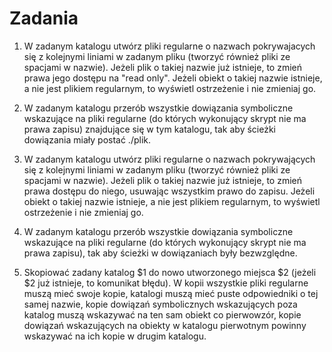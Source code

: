 # Zadania

1. W zadanym katalogu utwórz pliki regularne o nazwach pokrywajacych się z kolejnymi liniami w zadanym pliku (tworzyć również pliki ze spacjami w nazwie). Jeżeli plik o takiej nazwie już istnieje, to zmień prawa jego dostępu na "read only". Jeżeli obiekt o takiej nazwie istnieje, a nie jest plikiem regularnym, to wyświetl ostrzeżenie i nie zmieniaj go.

2. W zadanym katalogu przerób wszystkie dowiązania symboliczne wskazujące na pliki regularne (do których wykonujący skrypt nie ma prawa zapisu) znajdujące się w tym katalogu, tak aby ścieżki dowiązania miały postać ./plik.

3. W zadanym katalogu utwórz pliki regularne o nazwach pokrywających się z kolejnymi liniami w zadanym pliku (tworzyć również pliki ze spacjami w nazwie). Jeżeli plik o takiej nazwie już istnieje, to zmień prawa dostępu do niego, usuwając wszystkim prawo do zapisu. Jeżeli obiekt o takiej nazwie istnieje, a nie jest plikiem regularnym, to wyświetl ostrzeżenie i nie zmieniaj go. 

4. W zadanym katalogu przerób wszystkie dowiązania symboliczne wskazujące na pliki regularne (do których wykonujący skrypt nie ma prawa zapisu), tak aby ścieżki w dowiązaniach były bezwzględne.

5. Skopiować zadany katalog $1 do nowo utworzonego miejsca $2 (jeżeli $2 już istnieje, to komunikat błędu). W kopii wszystkie pliki regularne muszą mieć swoje kopie, katalogi muszą mieć puste odpowiedniki o tej samej nazwie, kopie dowiązań symbolicznych wskazujących poza katalog muszą wskazywać na ten sam obiekt co pierwowzór, kopie dowiązań wskazujących na obiekty w katalogu pierwotnym powinny wskazywać na ich kopie w drugim katalogu.